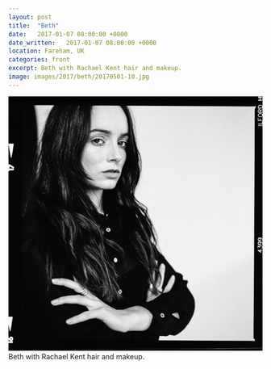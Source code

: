 ```yaml
---
layout: post
title:  "Beth"
date:   2017-01-07 08:00:00 +0000
date_written:   2017-01-07 08:00:00 +0000
location: Fareham, UK
categories: front
excerpt: Beth with Rachael Kent hair and makeup.
image: images/2017/beth/20170501-10.jpg
---
```

<img src='/images/2017/beth/20170501-10.jpg'/>
Beth with Rachael Kent hair and makeup.
